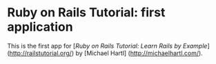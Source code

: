 # Ruby on Rails Tutorial: first application

This is the first app for [*Ruby on Rails Tutorial: Learn Rails by Example*] (http://railstutorial.org/) by [Michael Hartl] (http://michaelhartl.com/).
